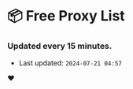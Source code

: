 # :package: Free Proxy List
### Updated every 15 minutes.

- Last updated: `2024-07-21 04:57`

:heart:
